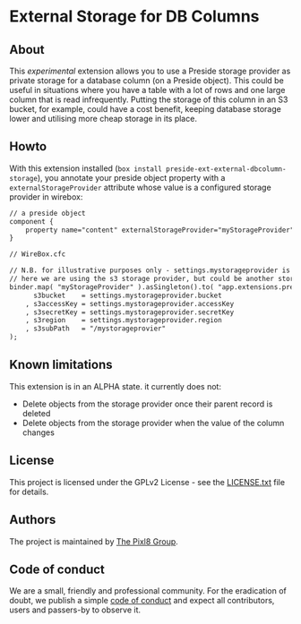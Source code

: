 # External Storage for DB Columns

## About

This _experimental_ extension allows you to use a Preside storage provider as private storage for a database column (on a Preside object). This could be useful in
situations where you have a table with a lot of rows and one large column that is read infrequently. Putting the storage of this column in an S3 bucket, for example,
could have a cost benefit, keeping database storage lower and utilising more cheap storage in its place.

## Howto

With this extension installed (`box install preside-ext-external-dbcolumn-storage`), you annotate your preside object property with a `externalStorageProvider` attribute
whose value is a configured storage provider in wirebox:

```cfc
// a preside object
component {
	property name="content" externalStorageProvider="myStorageProvider";
}
```

```cfc
// WireBox.cfc

// N.B. for illustrative purposes only - settings.mystorageprovider is fictional and would be up to you to configure
// here we are using the s3 storage provider, but could be another storage provider altogether
binder.map( "myStorageProvider" ).asSingleton().to( "app.extensions.preside-ext-s3-storage-provider.services.S3StorageProvider" ).noAutoWire().initWith(
	  s3bucket    = settings.mystorageprovider.bucket
	, s3accessKey = settings.mystorageprovider.accessKey
	, s3secretKey = settings.mystorageprovider.secretKey
	, s3region    = settings.mystorageprovider.region
	, s3subPath   = "/mystorageprovier"
);

```

## Known limitations

This extension is in an ALPHA state. it currently does not:

* Delete objects from the storage provider once their parent record is deleted
* Delete objects from the storage provider when the value of the column changes


## License

This project is licensed under the GPLv2 License - see the [LICENSE.txt](https://github.com/pixl8/preside-ext-external-dbcolumn-storage/blob/stable/LICENSE.txt) file for details.

## Authors

The project is maintained by [The Pixl8 Group](https://www.pixl8.co.uk).

## Code of conduct

We are a small, friendly and professional community. For the eradication of doubt, we publish a simple [code of conduct](https://github.com/pixl8/preside-ext-external-dbcolumn-storage/blob/stable/CODE_OF_CONDUCT.md) and expect all contributors, users and passers-by to observe it.